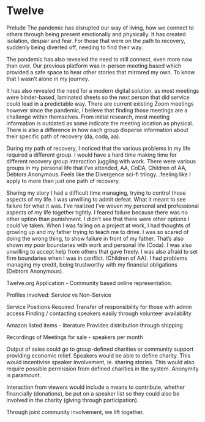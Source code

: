 # Twelve
Prelude
The pandemic has disrupted our way of living, how we connect to others through being present emotionally and physically. It has created isolation, despair and fear. For those that were on the path to recovery, suddenly being diverted off, needing to find their way.

The pandemic has also revealed the need to still connect, even more now than ever. Our previous platform was in-person meeting based which provided a safe space to hear other stories that mirrored my own. To know that I wasn’t alone in my journey. 

It has also revealed the need for a modern digital solution, as most meetings were binder-based, laminated sheets so the next person that did service could lead in a predictable way.   There are current existing Zoom meetings however since the pandemic, i believe that finding those meetings are a challenge within themselves. From initial research, most meeting information is outdated as some indicate the meeting location as physical. There is also a difference in how each group disperse information about their specific path of recovery (da, coda, aa).

During my path of recovery, I noticed that the various problems in my life required a different group. I would have a hard time making time for different recovery group interaction juggling with work. There were various groups in my personal life that I’ve attended, AA, CoDA, Children of AA, Debtors Anonymous. Feels like the Divergence sci-fi trilogy...feeling like I apply to more than just one path of recovery. 

Sharing my story
I had a difficult time managing, trying to control those aspects of my life. I was unwilling to admit defeat. What it meant to see failure for what it was. I’ve realized I’ve woven my personal and professional aspects of my life together tightly. I feared failure because there was no other option than punishment. I didn’t see that there were other options I could’ve taken. When I was failing on a project at work, I had thoughts of growing up and my father trying to teach me to drive. I was so scared of doing the wrong thing, to show failure in front of my father. That’s also shown my poor boundaries with work and personal life (Coda).  I was also unwilling to accept help from others that gave freely. I was also afraid to set firm boundaries when I was in conflict. (Children of AA). I had problems managing my credit, being trustworthy with my financial obligations (Debtors Anonymous).





Twelve.org Application - Community based online representation.

Profiles involved:
Service vs Non-Service

Service Positions Required
Transfer of responsibility for those with admin access
Finding / contacting speakers easily through volunteer availability

Amazon listed items - literature
Provides distribution through shipping

Recordings of Meetings for sale - speakers per month


Output of sales could go to group-defined charities or community support providing economic relief. Speakers would be able to define charity. This would incentivise speaker involvement, ie. sharing stories. This would also require possible permission from defined charities in the system. Anonymity is paramount.

Interaction from viewers would include a means to contribute, whether financially (donations), be put on a speaker list so they could also be involved in the charity (giving through participation).

Through joint community involvement, we lift together.
